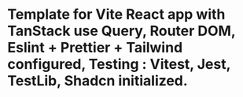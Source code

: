 # Template for Vite React app with TanStack use Query, Router DOM, Eslint + Prettier + Tailwind configured, Testing : Vitest, Jest, TestLib, Shadcn initialized.
